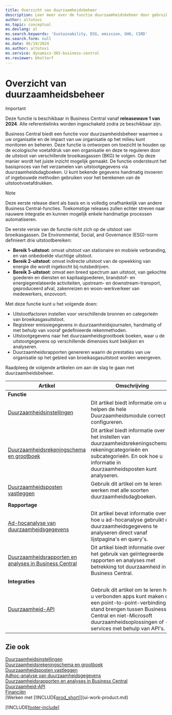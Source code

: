 ```yaml
---
title: Overzicht van duurzaamheidsbeheer
description: Leer meer over de functie duurzaamheidsbeheer door gebruik te maken van de verstrekte informatie en bronnen.
author: altotovi
ms.topic: conceptual
ms.devlang: al
ms.search.keywords: 'Sustainability, ESG, emission, GHG, CSRD'
ms.search.form: null
ms.date: 06/19/2024
ms.author: altotovi
ms.service: dynamics-365-business-central
ms.reviewer: bholtorf
---
```


# <a name="sustainability-management-overview"></a>Overzicht van duurzaamheidsbeheer

> [!IMPORTANT]
> Deze functie is beschikbaar in Business Central vanaf **releasewave 1 van 2024**. Alle referentielinks worden ingeschakeld zodra ze beschikbaar zijn.

Business Central biedt een functie voor duurzaamheidsbeheer waarmee u uw organisatie en de impact van uw organisatie op het milieu kunt monitoren en beheren. Deze functie is ontworpen om toezicht te houden op de ecologische voetafdruk van een organisatie en deze te reguleren door de uitstoot van verschillende broeikasgassen (BKG) te volgen. Op deze manier wordt het juiste inzicht mogelijk gemaakt. De functie ondersteunt het basisproces van het verzamelen van uitstootgegevens via duurzaamheidsdagboeken. U kunt bekende gegevens handmatig invoeren of ingebouwde methoden gebruiken voor het berekenen van de uitstootvoetafdrukken.

> [!NOTE]
> Deze eerste release dient als basis en is volledig onafhankelijk van andere Business Central-functies. Toekomstige releases zullen echter streven naar nauwere integratie en kunnen mogelijk enkele handmatige processen automatiseren.

De eerste versie van de functie richt zich op de uitstoot van broeikasgassen. De Environmental, Social, and Governance (ESG)-norm definieert drie uitstootbereiken:

- **Bereik 1-uitstoot**: omvat uitstoot van stationaire en mobiele verbranding, en van onbedoelde vluchtige uitstoot.
- **Bereik 2-uitstoot**: omvat indirecte uitstoot van de opwekking van energie die wordt ingekocht bij nutsbedrijven.
- **Bereik 3-uitstoot**: omvat een breed spectrum aan uitstoot, van gekochte goederen en diensten en kapitaalgoederen, brandstof- en energiegerelateerde activiteiten, upstream- en downstream-transport, geproduceerd afval, zakenreizen en woon-werkverkeer van medewerkers, enzovoort.

Met deze functie kunt u het volgende doen:

- Uitstootfactoren instellen voor verschillende bronnen en categorieën van broeikasgasuitstoot.
- Registreer emissiegegevens in duurzaamheidsjournalen, handmatig of met behulp van vooraf gedefinieerde rekenmethoden.
- Uitstootgegevens naar het duurzaamheidsgrootboek boeken, waar u de uitstootgegevens op verschillende dimensies kunt bekijken en analyseren.
- Duurzaamheidsrapporten genereren waarin de prestaties van uw organisatie op het gebied van broeikasgasuitstoot worden weergeven.

Raadpleeg de volgende artikelen om aan de slag te gaan met duurzaamheidsbeheer.

| Artikel | Omschrijving |
|---------|-------------|
| **Functie** |             |
| [Duurzaamheidsinstellingen](finance-sustainability-setup.md) | Dit artikel biedt informatie om u te helpen de hele Duurzaamheidsmodule correct te configureren. |
| [Duurzaamheidsrekeningschema en grootboek](finance-sustainability-accounts-ledger.md) | Dit artikel biedt informatie over het instellen van duurzaamheidsrekeningschema's, rekeningcategorieën en subcategorieën. En ook hoe u informatie in duurzaamheidsposten kunt analyseren. |
| [Duurzaamheidsposten vastleggen](finance-sustainability-journal.md) | Gebruik dit artikel om te leren werken met alle soorten duurzaamheidsdagboeken. |
| **Rapportage** |             |
| [Ad-hocanalyse van duurzaamheidsgegevens](ad-hoc-analysis-sustainability.md) | Dit artikel bevat informatie over hoe u ad-hocanalyse gebruikt om duurzaamheidsgegevens te analyseren direct vanaf lijstpagina's en query's. |
| [Duurzaamheidsrapporten en analyses in Business Central](sustainability-reports.md) | Dit artikel biedt informatie over het gebruik van geïntegreerde rapporten en analyses met betrekking tot duurzaamheid in Business Central. |
| **Integraties** |             |
| [Duurzaamheid-API](/dynamics365/business-central/dev-itpro/api-sustainability/sustainability-api?toc=/dynamics365/business-central/toc.json) | Gebruik dit artikel om te leren hoe u verbonden apps kunt maken die een point-to-point-verbinding tot stand brengen tussen Business Central en niet-Microsoft duurzaamheidsoplossingen of -services met behulp van API's. |

## <a name="see-also"></a>Zie ook

[Duurzaamheidsinstellingen](finance-sustainability-setup.md)    
[Duurzaamheidsrekeningschema en grootboek](finance-sustainability-accounts-ledger.md)    
[Duurzaamheidsposten vastleggen](finance-sustainability-journal.md)    
[Adhoc-analyse van duurzaamheidsgegevens](ad-hoc-analysis-sustainability.md)    
[Duurzaamheidsrapporten en analyses in Business Central](sustainability-reports.md)   
[Duurzaamheid-API](/dynamics365/business-central/dev-itpro/api-sustainability/sustainability-api?toc=/dynamics365/business-central/toc.json)    
[Financiën](finance.md)    
[Werken met [!INCLUDE[prod_short](includes/prod_short.md)]](ui-work-product.md)    

[!INCLUDE[footer-include](includes/footer-banner.md)]
